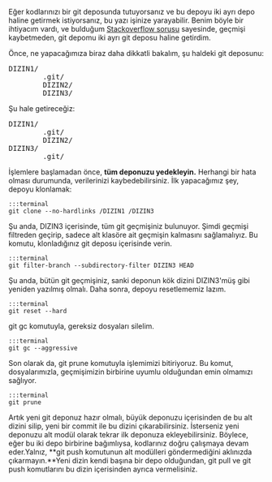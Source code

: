 <!--
.. date: 2011-08-25 19:35:00
.. title: Git Deposundan Alt Dizin Ayrıştırma 
.. slug: git-deposunu-bolme
.. description: git submodülleri aracılığıyla, bir git deposu içerisinde başka bir git deposu barındırabilirsiniz. Bu yöntemle, mevcut git deposunu iki ayrı depoya dönüştüreceğiz.
-->


Eğer kodlarınızı bir git deposunda tutuyorsanız ve bu depoyu iki ayrı
depo haline getirmek istiyorsanız, bu yazı işinize yarayabilir. Benim
böyle bir ihtiyacım vardı, ve bulduğum [Stackoverflow sorusu][]
sayesinde, geçmişi kaybetmeden, git depomu iki ayrı git deposu haline
getirdim. <!-- TEASER_END -->

Önce, ne yapacağımıza biraz daha dikkatli bakalım, şu haldeki git
deposunu:

<pre>
DIZIN1/
		.git/
		DIZIN2/
		DIZIN3/
</pre>

Şu hale getireceğiz:

<pre>
DIZIN1/
		.git/
		DIZIN2/
DIZIN3/
		.git/
</pre>

İşlemlere başlamadan önce, **tüm deponuzu yedekleyin.** Herhangi bir
hata olması durumunda, verilerinizi kaybedebilirsiniz. İlk yapacağımız
şey, depoyu klonlamak:

    :::terminal
    git clone --no-hardlinks /DIZIN1 /DIZIN3

Şu anda, DIZIN3 içerisinde, tüm git geçmişiniz bulunuyor. Şimdi geçmişi
filtreden geçirip, sadece alt klasöre ait geçmişin kalmasını
sağlamalıyız. Bu komutu, klonladığınız git deposu içerisinde verin.

    :::terminal
    git filter-branch --subdirectory-filter DIZIN3 HEAD

Şu anda, bütün git geçmişiniz, sanki deponun kök dizini DIZIN3'müş gibi
yeniden yazılmış olmalı. Daha sonra, depoyu resetlememiz lazım.

    :::terminal
    git reset --hard

git gc komutuyla, gereksiz dosyaları silelim.

    :::terminal
    git gc --aggressive

Son olarak da, git prune komutuyla işlemimizi bitiriyoruz. Bu komut,
dosyalarımızla, geçmişimizin birbirine uyumlu olduğundan emin olmamızı
sağlıyor.

    :::terminal
    git prune

Artık yeni git deponuz hazır olmalı, büyük deponuzu içerisinden de bu
alt dizini silip, yeni bir commit ile bu dizini çıkarabilirsiniz.
İsterseniz yeni deponuzu alt modül olarak tekrar ilk deponuza
ekleyebilirsiniz. Böylece, eğer bu iki depo birbirine bağımlıysa,
kodlarınız doğru çalışmaya devam eder.Yalnız, **git push komutunun alt
modülleri göndermediğini aklınızda çıkarmayın.**Yeni dizin kendi başına
bir depo olduğundan, git pull ve git push komutlarını bu dizin
içerisinden ayrıca vermelisiniz.

  [Stackoverflow sorusu]: http://stackoverflow.com/questions/359424/detach-subdirectory-into-separate-git-repository